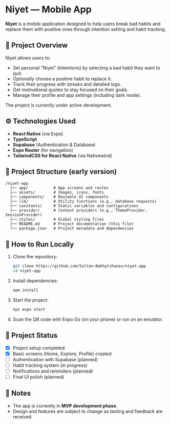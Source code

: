 # Niyet — Mobile App

**Niyet** is a mobile application designed to help users break bad habits and replace them with positive ones through intention setting and habit tracking.

## 📱 Project Overview

Niyet allows users to:

- Set personal "Niyet" (intentions) by selecting a bad habit they want to quit.
- Optionally choose a positive habit to replace it.
- Track their progress with streaks and detailed logs.
- Get motivational quotes to stay focused on their goals.
- Manage their profile and app settings (including dark mode).

The project is currently under active development.

## ⚙️ Technologies Used

- **React Native** (via Expo)
- **TypeScript**
- **Supabase** (Authentication & Database)
- **Expo Router** (for navigation)
- **TailwindCSS for React Native** (via Nativewind)

## 📂 Project Structure (early version)

```
/niyet-app
  ├── app/           # App screens and routes
  ├── assets/        # Images, icons, fonts
  ├── components/    # Reusable UI components
  ├── lib/           # Utility functions (e.g., database requests)
  ├── constants/     # Static variables and configurations
  ├── provider/      # Context providers (e.g., ThemeProvider, SessionProvider)
  ├── styles/        # Global styling files
  ├── README.md      # Project documentation (this file)
  └── package.json   # Project metadata and dependencies
```

## 🚀 How to Run Locally

1. Clone the repository:

   ```bash
   git clone https://github.com/Sultan-Bakhytzhanov/niyet-app
   cd niyet-app
   ```

2. Install dependencies:

   ```bash
   npm install
   ```

3. Start the project:

   ```bash
   npx expo start
   ```

4. Scan the QR code with Expo Go (on your phone) or run on an emulator.

## 📅 Project Status

- [x] Project setup completed
- [x] Basic screens (Home, Explore, Profile) created
- [ ] Authentication with Supabase (planned)
- [ ] Habit tracking system (in progress)
- [ ] Notifications and reminders (planned)
- [ ] Final UI polish (planned)

## 📌 Notes

- The app is currently in **MVP development phase**.
- Design and features are subject to change as testing and feedback are received.
